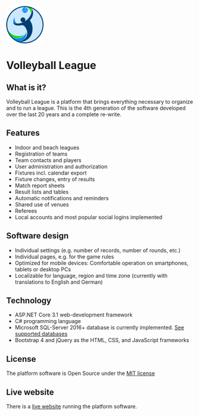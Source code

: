 <img src="https://raw.githubusercontent.com/axuno/Volleyball-League/master/logo-volleyball-league.png" width="100" alt="Logo">

# Volleyball League

## What is it?
Volleyball League is a platform that brings everything necessary to organize and to run a league.
This is the 4th generation of the software developed over the last 20 years and a complete re-write.

## Features

 * Indoor and beach leagues
 * Registration of teams
 * Team contacts and players
 * User administration and authorization
 * Fixtures incl. calendar export
 * Fixture changes, entry of results
 * Match report sheets
 * Result lists and tables
 * Automatic notifications and reminders
 * Shared use of venues
 * Referees
 * Local accounts and most popular social logins implemented

## Software design

 * Individual settings (e.g. number of records, number of rounds, etc.)
 * Individual pages, e.g. for the game rules
 * Optimized for mobile devices: Comfortable operation on smartphones, tablets or desktop PCs
 * Localizable for language, region and time zone (currently with translations to English and German)
 
 ## Technology
 
  * ASP.NET Core 3.1 web-development framework
  * C# programming language
  * Microsoft SQL-Server 2016+ database is currently implemented. [See supported databases](https://www.llblgen.com/Pages/specifications.aspx)
  * Bootstrap 4 and jQuery as the HTML, CSS, and JavaScript frameworks

## License

The platform software is Open Source under the [MIT license](LICENSE)

## Live website
  
  There is a [live website](https://volleyball-liga.de/) running the platform software.
  
